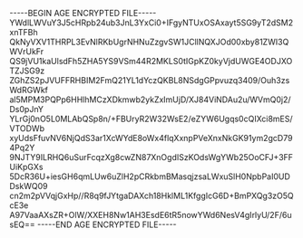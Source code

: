 -----BEGIN AGE ENCRYPTED FILE-----
YWdlLWVuY3J5cHRpb24ub3JnL3YxCi0+IFgyNTUxOSAxayt5SG9yT2dSM2xnTFBh
QkNyVXV1THRPL3EvNlRKbUgrNHNuZzgvSW1JCllNQXJOd00xby81ZWI3QWVrUkFr
QS9jVU1kaUlsdFh5ZHA5YS9VSm44R2MKLS0tIGpKZ0kyVjdUWGE4ODJXOTZJSG9z
ZGhZS2pJVUFFRHBIM2FmQ21YL1dYczQKBL8NSdgGPpvuzq3409/Ouh3zsWdRGWkf
al5MPM3PQPp6HHlhMCzXDkmwb2ykZxImUjD/XJ84ViNDAu2u/WVmQ0j2/Ds0pJnY
YLrGj0nO5L0MLAbQSp8n/+FBUryR2W32WsE2/eZYW6Ugqs0cQIXci8mES/VTODWb
xyUdsFfuvNV6NjQdS3ar1XcWYdE8oWx4flqXxnpPVeXnxNkGK91ym2gcD794Pq2Y
9NJTY9ILRHQ6uSurFcqzXg8cwZN87XnOgdISzKOdsWgYWb25OoCFJ+3FFUiKpGXs
5DcR36U+iesGH6qmLUw6uZlH2pCRkbmBMasqjzsaLWxuSlH0NpbPaI0UDDskWQ09
cn2m2pVVqjGxHp//R8q9fJYtgaDAXch18HklML1KfggIcG6D+BmPXQg3zO5QcE3e
A97VaaAXsZR+OlW/XXEH8Nw1AH3EsdE6tR5nowYWd6NesV4gIrlyU/2F/6usEQ==
-----END AGE ENCRYPTED FILE-----
